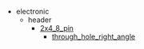 * electronic
  * header
    * [2x4_8_pin](electronic/header/2x4_8_pin)
      * [through_hole_right_angle](electronic/header/2x4_8_pin/through_hole_right_angle)
